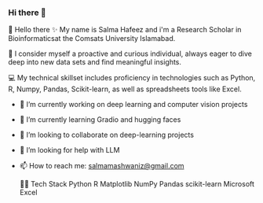 ### Hi there 👋
👋 Hello there
✨ My name is Salma Hafeez and i'm a Research Scholar in  Bioinformaticsat the  Comsats University  Islamabad.

🚀 I consider myself a proactive and curious individual, always eager to dive deep into new data sets and find meaningful insights.

💻 My technical skillset includes proficiency in technologies such as Python, R,  Numpy, Pandas, Scikit-learn, as well as spreadsheets tools like Excel.

- 🔭 I’m currently working on deep learning and computer vision projects
- 🌱 I’m currently learning Gradio and hugging faces
- 👯 I’m looking to collaborate on deep-learning projects
- 🤔 I’m looking for help with LLM
- 📫 How to reach me: salmamashwaniz@gmail.com

  👨‍💻 Tech Stack
Python R  Matplotlib NumPy Pandas scikit-learn   Microsoft Excel


